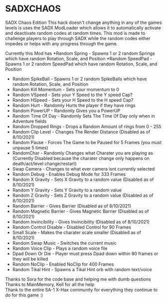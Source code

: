 # SADXCHAOS
SADX Chaos Edition
This hack doesn't change anything in any of the games levels is uses the SADX ModLoader
which allows it to automatically activate and deactivate random codes at random times. 
This mod is made to challenge players to play through SADX while the random codes either impedes or helps with any progress through the game.

Currently this Mod has
*Random Spring - Spawns 1 or 2 random Springs which have random Rotation, Scale, and Position
*Random SpeedPad - Spawns 1 or 2 random SpeedPad which have random Rotation, Scale, and Position
- Random SpikeBall - Spawns 1 or 2 random SpikeBalls which have random Rotation, Scale, and Position
- Random Kill Momentum - Sets your momentum to 0
- Random VSpeed - Sets your Y Speed to the Y speed Cap?
- Random HSpeed -  Sets your H Speed to the H speed Cap?
- Random Hurt -  Randomly Hurts the player if they have rings
- Random PowerUP -  Randomly Gives you a PowerUP
- Random Time Of Day -  Randomly Sets The Time Of Day only when in Adventure fields
- Random Dropped Rings -  Drops a Random Amount of rings from 0 -  255
- Random Clip Level -  Changes The Render Distance (Disabled as of 8/10/2021)
- Random Pause -  Forces The Game to be Paused for 5 Frames (you must unpause 5 times)
- RandomChar -  Randomly Changes what Charater you are playing as (Currently Disabled because the charater change only happens on death/act/level change/restart)
- Swap Camera -  Changes to what ever camera isnt currently selected
- Random Debug -  Enables Debug Mode for 333 Frames 
- Random X Gravity -  Sets X Gravity to a random value (Disabled as of 8/10/2021)
- Random Y Gravity -  Sets Y Gravity to a random value
- Random Z Gravity -  Sets Z Gravity to a random value (Disabled as of 8/10/2021)
- Random Barrier -  Gives Barrier (Disabled as of 8/10/2021)
- Random Magnetic Barrier -  Gives Magnetic Barrier (Disabled as of 8/10/2021)
- Random Invincibility -  Gives Invincibility (Disabled as of 8/10/2021)
- Random Control Disable -  Disabled Control for 90 Frames
- Small Scale -  Makes the charater scale smaller (Disabled as of 8/10/2021)
- Random Swap Music -  Switches the current music
- Random Voice Clip -  Plays a random voice file
- Dpad Down Or Die -  Player must press Dpad down within 90 frames or they will be killed
- Random NoClip -  Enabled NoClip for 400 Frames
- Random Tikal Hint -  Spawns a Tikal Hint orb with random text/voice






Thanks to Sora for the code base and helping me with dumb questions  
Thanks to MainMemory, Kell for all the help  
Thank to the entire SA-1 X-Hax community for everything they continue to do for this game :)
